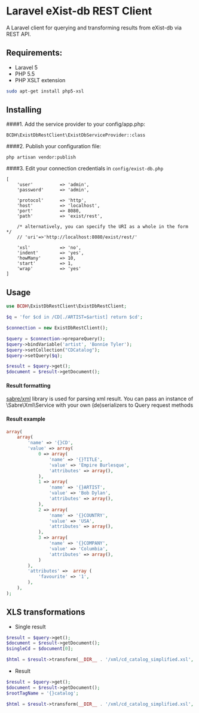 Laravel eXist-db REST Client
=============================

A Laravel client for querying and transforming results from eXist-db via REST API.

##  Requirements:

- Laravel 5
- PHP 5.5
- PHP XSLT extension
```bash
sudo apt-get install php5-xsl
```

## Installing

####1. Add the service provider to your config/app.php:

    BCDH\ExistDbRestClient\ExistDbServiceProvider::class

####2. Publish your configuration file:
    
    php artisan vendor:publish
    
####3. Edit your connection credentials in `config/exist-db.php`

    [
        'user'          => 'admin',
        'password'      => 'admin',
    
        'protocol'      => 'http',
        'host'          => 'localhost',
        'port'          => 8080,
        'path'          => 'exist/rest',
    
        /* alternatively, you can specify the URI as a whole in the form */
        // 'uri'=>'http://localhost:8080/exist/rest/'
    
        'xsl'           => 'no',
        'indent'        => 'yes',
        'howMany'       => 10,
        'start'         => 1,
        'wrap'          => 'yes'
    ]
    

## Usage 

```php
use BCDH\ExistDbRestClient\ExistDbRestClient;

$q = 'for $cd in /CD[./ARTIST=$artist] return $cd';

$connection = new ExistDbRestClient();

$query = $connection->prepareQuery();
$query->bindVariable('artist', 'Bonnie Tyler');
$query->setCollection("CDCatalog");
$query->setQuery($q);

$result = $query->get();
$document = $result->getDocument();
```

#### Result formatting

[sabre/xml](http://sabre.io/xml/reading/) library is used for parsing xml result.
You can pass an instance of \Sabre\Xml\Service with your own (de)serializers to Query request methods

#### Result example

```php
array(
    array(
        'name' => '{}CD',
        'value' => array(
            0 => array(
                'name' => '{}TITLE',
                'value' => 'Empire Burlesque',
                'attributes' => array(),
            ),
            1 => array(
                'name' => '{}ARTIST',
                'value' => 'Bob Dylan',
                'attributes' => array(),
            ),
            2 => array(
                'name' => '{}COUNTRY',
                'value' => 'USA',
                'attributes' => array(),
            ),
            3 => array(
                'name' => '{}COMPANY',
                'value' => 'Columbia',
                'attributes' => array(),
            )
        ),
        'attributes' =>  array (
            'favourite' => '1',
        ),
    ),
);
```

## XLS transformations

- Single result

```php
$result = $query->get();
$document = $result->getDocument();
$singleCd = $document[0];

$html = $result->transform(__DIR__ . '/xml/cd_catalog_simplified.xsl', $singleCd);
```

- Result

```php
$result = $query->get();
$document = $result->getDocument();
$rootTagName = '{}catalog';

$html = $result->transform(__DIR__ . '/xml/cd_catalog_simplified.xsl', $document, $rootTagName);
```